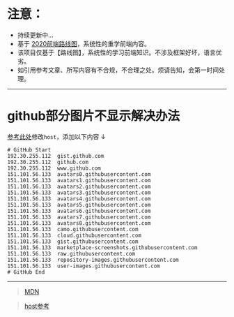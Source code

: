# 注意：
- 持续更新中...
- 基于 [2020前端路线图](https://roadmap.sh/frontend)，系统性的重学前端内容。
- 该项目仅基于【路线图】，系统性的学习前端知识。不涉及框架好坏，语言优劣。
- 如引用参考文章、所写内容有不合规，不合理之处。烦请告知，会第一时间处理。














---
# github部分图片不显示解决办法
[参考此处](https://github.com/googlehosts/hosts/blob/master/hosts-files/hosts)修改`host`，添加以下内容 ↓
```
# GitHub Start
192.30.255.112	gist.github.com
192.30.255.112	github.com
192.30.255.112	www.github.com
151.101.56.133	avatars0.githubusercontent.com
151.101.56.133	avatars1.githubusercontent.com
151.101.56.133	avatars2.githubusercontent.com
151.101.56.133	avatars3.githubusercontent.com
151.101.56.133	avatars4.githubusercontent.com
151.101.56.133	avatars5.githubusercontent.com
151.101.56.133	avatars6.githubusercontent.com
151.101.56.133	avatars7.githubusercontent.com
151.101.56.133	avatars8.githubusercontent.com
151.101.56.133	camo.githubusercontent.com
151.101.56.133	cloud.githubusercontent.com
151.101.56.133	gist.githubusercontent.com
151.101.56.133	marketplace-screenshots.githubusercontent.com
151.101.56.133	raw.githubusercontent.com
151.101.56.133	repository-images.githubusercontent.com
151.101.56.133	user-images.githubusercontent.com
# GitHub End
```

---
> [MDN](https://developer.mozilla.org/zh-CN/docs/Web)

> [host参考](https://github.com/googlehosts/hosts/blob/master/hosts-files/hosts)
